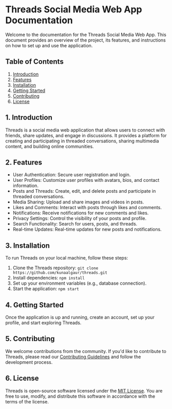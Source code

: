 # Threads Social Media Web App Documentation

Welcome to the documentation for the Threads Social Media Web App. This document provides an overview of the project, its features, and instructions on how to set up and use the application.

## Table of Contents

1. [Introduction](#introduction)
2. [Features](#features)
3. [Installation](#installation)
4. [Getting Started](#getting-started)
5. [Contributing](#contributing)
6. [License](#license)

## 1. Introduction

Threads is a social media web application that allows users to connect with friends, share updates, and engage in discussions. It provides a platform for creating and participating in threaded conversations, sharing multimedia content, and building online communities.

## 2. Features

- User Authentication: Secure user registration and login.
- User Profiles: Customize user profiles with avatars, bios, and contact information.
- Posts and Threads: Create, edit, and delete posts and participate in threaded conversations.
- Media Sharing: Upload and share images and videos in posts.
- Likes and Comments: Interact with posts through likes and comments.
- Notifications: Receive notifications for new comments and likes.
- Privacy Settings: Control the visibility of your posts and profile.
- Search Functionality: Search for users, posts, and threads.
- Real-time Updates: Real-time updates for new posts and notifications.

## 3. Installation

To run Threads on your local machine, follow these steps:

1. Clone the Threads repository: `git clone https://github.com/kunaalgaur/threads.git`
2. Install dependencies: `npm install`
3. Set up your environment variables (e.g., database connection).
4. Start the application: `npm start`

## 4. Getting Started

Once the application is up and running, create an account, set up your profile, and start exploring Threads.

## 5. Contributing

We welcome contributions from the community. If you'd like to contribute to Threads, please read our [Contributing Guidelines](/CONTRIBUTING.md) and follow the development process.

## 6. License

Threads is open-source software licensed under the [MIT License](/LICENSE). You are free to use, modify, and distribute this software in accordance with the terms of the license.
